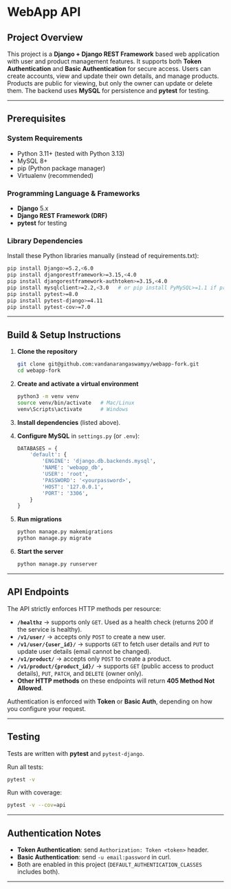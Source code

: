 # WebApp API

##  Project Overview
This project is a **Django + Django REST Framework** based web application with user and product management features. It supports both **Token Authentication** and **Basic Authentication** for secure access. Users can create accounts, view and update their own details, and manage products. Products are public for viewing, but only the owner can update or delete them. The backend uses **MySQL** for persistence and **pytest** for testing.

---

## Prerequisites

### System Requirements
- Python 3.11+ (tested with Python 3.13)
- MySQL 8+
- pip (Python package manager)
- Virtualenv (recommended)

### Programming Language & Frameworks
- **Django** 5.x
- **Django REST Framework (DRF)**
- **pytest** for testing

### Library Dependencies
Install these Python libraries manually (instead of requirements.txt):

```bash
pip install Django>=5.2,<6.0
pip install djangorestframework>=3.15,<4.0
pip install djangorestframework-authtoken>=3.15,<4.0
pip install mysqlclient>=2.2,<3.0   # or pip install PyMySQL>=1.1 if preferred
pip install pytest>=8.0
pip install pytest-django>=4.11
pip install pytest-cov>=7.0
```

---

##  Build & Setup Instructions

1. **Clone the repository**
   ```bash
   git clone git@github.com:vandanarangaswamyy/webapp-fork.git
   cd webapp-fork
   ```

2. **Create and activate a virtual environment**
   ```bash
   python3 -m venv venv
   source venv/bin/activate   # Mac/Linux
   venv\Scripts\activate      # Windows
   ```

3. **Install dependencies** (listed above).

4. **Configure MySQL** in `settings.py` (or `.env`):
   ```python
   DATABASES = {
       'default': {
           'ENGINE': 'django.db.backends.mysql',
           'NAME': 'webapp_db',
           'USER': 'root',
           'PASSWORD': '<yourpassword>',
           'HOST': '127.0.0.1',
           'PORT': '3306',
       }
   }
   ```

5. **Run migrations**
   ```bash
   python manage.py makemigrations
   python manage.py migrate
   ```

6. **Start the server**
   ```bash
   python manage.py runserver
   ```

---

## API Endpoints

The API strictly enforces HTTP methods per resource:

- **`/healthz`** → supports only `GET`. Used as a health check (returns 200 if the service is healthy).
- **`/v1/user/`** → accepts only `POST` to create a new user.
- **`/v1/user/{user_id}/`** → supports `GET` to fetch user details and `PUT` to update user details (email cannot be changed).
- **`/v1/product/`** → accepts only `POST` to create a product.
- **`/v1/product/{product_id}/`** → supports `GET` (public access to product details), `PUT`, `PATCH`, and `DELETE` (owner only).
- **Other HTTP methods** on these endpoints will return **405 Method Not Allowed**.

Authentication is enforced with **Token** or **Basic Auth**, depending on how you configure your request.

---

## Testing

Tests are written with **pytest** and `pytest-django`.

Run all tests:
```bash
pytest -v
```

Run with coverage:
```bash
pytest -v --cov=api
``` 
---

## Authentication Notes
- **Token Authentication**: send `Authorization: Token <token>` header.
- **Basic Authentication**: send `-u email:password` in curl.
- Both are enabled in this project (`DEFAULT_AUTHENTICATION_CLASSES` includes both).

---
